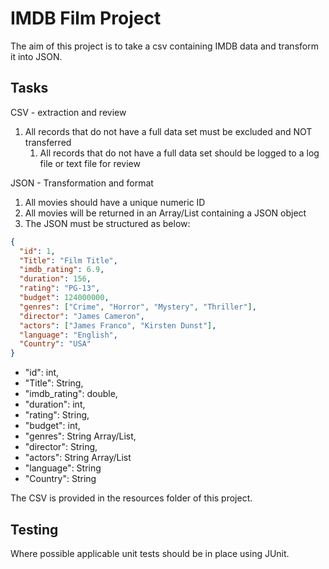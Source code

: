 # IMDB Film Project

The aim of this project is to take a csv containing IMDB data and transform it into JSON.

## Tasks
CSV - extraction and review
1. All records that do not have a full data set must be excluded and NOT transferred
    1. All records that do not have a full data set should be logged to a log file or text file for review

JSON - Transformation and format
1. All movies should have a unique numeric ID
2. All movies will be returned in an Array/List containing a JSON object
3. The JSON must be structured as below:
```json
{
  "id": 1,
  "Title": "Film Title",
  "imdb_rating": 6.9,
  "duration": 156,
  "rating": "PG-13",
  "budget": 124000000,
  "genres": ["Crime", "Horror", "Mystery", "Thriller"],
  "director": "James Cameron",
  "actors": ["James Franco", "Kirsten Dunst"],
  "language": "English",
  "Country": "USA"
}
```

* "id": int,
* "Title": String,
* "imdb_rating": double,
* "duration": int,
* "rating": String,
* "budget": int,
* "genres": String Array/List,
* "director": String,
* "actors": String Array/List
* "language": String
* "Country": String

The CSV is provided in the resources folder of this project.

## Testing
Where possible applicable unit tests should be in place using JUnit.